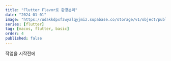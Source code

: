 ```yaml
---
title: "Flutter Flavor로 환경분리"
date: "2024-01-01"
image: "https://udakkdpxfzwyalqyjmiz.supabase.co/storage/v1/object/public/images/blog-flutter.png"
series: [flutter]
tag: [macos, flutter, basic]
order: 4
published: false
---
```


작업을 시작전에
